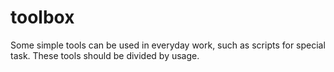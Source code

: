 # toolbox
Some simple tools can be used in everyday work, such as scripts for special task. These tools should be divided by usage.
